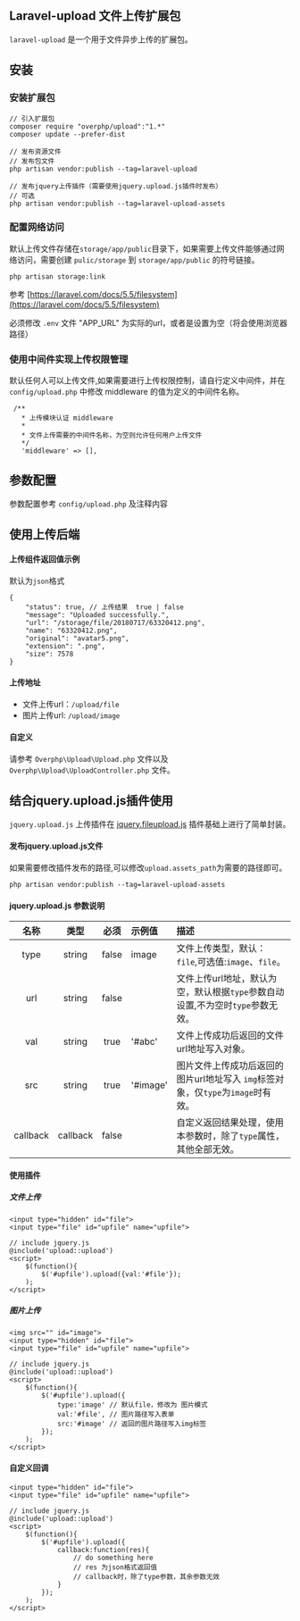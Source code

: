 ## Laravel-upload 文件上传扩展包
`laravel-upload` 是一个用于文件异步上传的扩展包。
## 安装
### 安装扩展包

 ```
 // 引入扩展包
 composer require "overphp/upload":"1.*"
 composer update --prefer-dist
 
 // 发布资源文件
 // 发布包文件
php artisan vendor:publish --tag=laravel-upload

// 发布jquery上传插件（需要使用jquery.upload.js插件时发布）
// 可选
php artisan vendor:publish --tag=laravel-upload-assets
 ```

### 配置网络访问
默认上传文件存储在`storage/app/public`目录下，如果需要上传文件能够通过网络访问，需要创建 `pulic/storage` 到 `storage/app/public` 的符号链接。

```
php artisan storage:link
```

参考 [https://laravel.com/docs/5.5/filesystem](https://laravel.com/docs/5.5/filesystem)

必须修改 `.env` 文件 "APP_URL" 为实际的url，或者是设置为空（将会使用浏览器路径）

### 使用中间件实现上传权限管理
默认任何人可以上传文件,如果需要进行上传权限控制，请自行定义中间件，并在 `config/upload.php` 中修改 middleware 的值为定义的中间件名称。


```
 /**
   * 上传模块认证 middleware
   *
   * 文件上传需要的中间件名称，为空则允许任何用户上传文件
   */
   'middleware' => [],
```

## 参数配置
参数配置参考 `config/upload.php` 及注释内容

## 使用上传后端
#### 上传组件返回值示例
默认为`json`格式

```
{
    "status": true, // 上传结果  true | false
    "message": "Uploaded successfully.", 
    "url": "/storage/file/20180717/63320412.png", 
    "name": "63320412.png",
    "original": "avatar5.png",
    "extension": ".png",
    "size": 7578
}
```
#### 上传地址
- 文件上传url：`/upload/file` 
- 图片上传url: `/upload/image`

#### 自定义
请参考 `Overphp\Upload\Upload.php` 文件以及 `Overphp\Upload\UploadController.php` 文件。

## 结合jquery.upload.js插件使用
`jquery.upload.js` 上传插件在 [jquery.fileupload.js](https://github.com/blueimp/jQuery-File-Upload) 插件基础上进行了简单封装。 

#### 发布jquery.upload.js文件
如果需要修改插件发布的路径,可以修改`upload.assets_path`为需要的路径即可。

```
php artisan vendor:publish --tag=laravel-upload-assets
```

#### jquery.upload.js 参数说明

| 名称 | 类型 | 必须 | 示例值 |描述|
|:----:|:----:|:----:|:----|:----|
| type| string | false | image | 文件上传类型，默认：`file`,可选值:`image`、`file`。 |
|url| string | false| | 文件上传url地址，默认为空，默认根据`type`参数自动设置,不为空时`type`参数无效。|
|val| string| true| '#abc' |文件上传成功后返回的文件url地址写入对象。|
|src| string| true| '#image'|图片文件上传成功后返回的图片url地址写入 `img`标签对象，仅`type`为`image`时有效。|
|callback|callback|false||自定义返回结果处理，使用本参数时，除了`type`属性，其他全部无效。|

#### 使用插件
##### 文件上传

```
<input type="hidden" id="file">
<input type="file" id="upfile" name="upfile">

// include jquery.js
@include('upload::upload')
<script>
	$(function(){
		$('#upfile').upload({val:'#file'});
	);
</script>
```

##### 图片上传

```
<img src="" id="image">
<input type="hidden" id="file">
<input type="file" id="upfile" name="upfile">

// include jquery.js
@include('upload::upload')
<script>
	$(function(){
		$('#upfile').upload({
			type:'image' // 默认file，修改为 图片模式
			val:'#file', // 图片路径写入表单
			src:'#image' // 返回的图片路径写入img标签
		});
	);
</script>
```

#### 自定义回调

```
<input type="hidden" id="file">
<input type="file" id="upfile" name="upfile">

// include jquery.js
@include('upload::upload')
<script>
	$(function(){
		$('#upfile').upload({
			callback:function(res){
				// do something here
				// res 为json格式返回值
				// callback时，除了type参数，其余参数无效
			}
		});
	);
</script>
```





